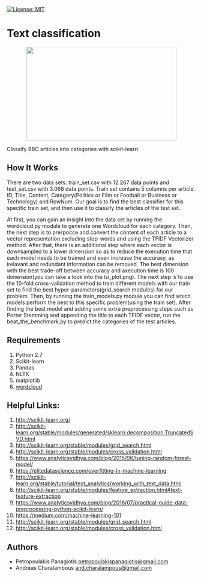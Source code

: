 [![License: MIT](https://img.shields.io/badge/License-MIT-yellow.svg)](https://opensource.org/licenses/MIT)
# Text classification
<p align="center">
<img src="https://cdn-images-1.medium.com/max/640/1*ljCBykAJUnvaZcuPYwm4_A.png" width="400" height="250"> <br />
</p>

Classify BBC articles into categories with scikit-learn

## How It Works
There are two data sets. train_set.csv with 12.267 data points and test_set.csv with 3.068 data points. Train set contains 5 columns per article. ID, Title, Content, Category(Politics or Film or Football or Business or Technology) and RowNum. Our goal is to find the best classifier for this specific train set, and then use it to classify the articles of the test set. 

At first, you can gain an insight into the data set by running the wordcloud.py module to generate one Wordcloud for each category. Then, the next step is to prerpocce and convert the content of each article to a vector representation excluding stop-words and using the TFIDF Vectorizer method. After that, there is an additional step where each vector is downsampled to a lower dimension so as to reduce the execution time that each model needs to be trained and even increase the accurasy, as irelavant and redundant information can be removed. The best dimension with the best trade-off between accuracy and axecution time is 100 dimension(you can take a look into the lsi_plot.png). The next step is to use the 10-fold cross-validation method to train different models with our train set to find the best hyper-parameters(grid_search modules) for our problem. Then, by running the train_models.py module you can find which models perform the best to this specific problem(using the train set). After finding the best model and adding some extra preprocessing steps such as Porter Stemming and appending the title to each TFIDF vector, run the beat_the_benchmark.py to predict the categories of the test articles.     

## Requirements
1. Python 2.7
2. Scikit-learn
3. Pandas
4. NLTK
5. matplotlib
6. [wordcloud](https://github.com/amueller/word_cloud)

## Helpful Links: 
1. http://scikit-learn.org/
2. http://scikit-learn.org/stable/modules/generated/sklearn.decomposition.TruncatedSVD.html
3. http://scikit-learn.org/stable/modules/grid_search.html
4. http://scikit-learn.org/stable/modules/cross_validation.html
5. https://www.analyticsvidhya.com/blog/2015/06/tuning-random-forest-model/
6. https://elitedatascience.com/overfitting-in-machine-learning
7. http://scikit-learn.org/stable/tutorial/text_analytics/working_with_text_data.html
8. http://scikit-learn.org/stable/modules/feature_extraction.html#text-feature-extraction
9. https://www.analyticsvidhya.com/blog/2016/07/practical-guide-data-preprocessing-python-scikit-learn/
10. https://medium.com/machine-learning-101
11. http://scikit-learn.org/stable/modules/grid_search.html
12. http://scikit-learn.org/stable/modules/cross_validation.html

## Authors
* Petropoulakis Panagiotis petropoulakispanagiotis@gmail.com
* Andreas Charalambous and.charalampous@gmail.com
